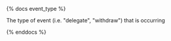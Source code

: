 {% docs event_type %}

The type of event (i.e. "delegate", "withdraw") that is occurring

{% enddocs %}